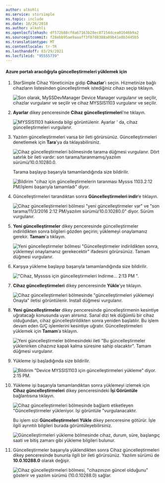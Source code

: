 ```yaml
---
author: alkohli
ms.service: storsimple
ms.topic: include
ms.date: 10/26/2018
ms.author: alkohli
ms.openlocfilehash: df572b88cf8a67163b28ec87154dcea01646b9a2
ms.sourcegitcommit: f28ebb95ae9aaaff3f87d8388a09b41e0b3445b5
ms.translationtype: MT
ms.contentlocale: tr-TR
ms.lasthandoff: 03/29/2021
ms.locfileid: "95555739"
---
```

#### <a name="to-install-updates-via-the-azure-portal"></a>Azure portalı aracılığıyla güncelleştirmeleri yüklemek için

1. StorSimple Cihaz Yöneticinize gidip **Cihazlar**’ı seçin. Hizmetinize bağlı cihazların listesinden güncelleştirmek istediğiniz cihazı seçip tıklayın. 

    ![Son olarak, MySSDevManager Device Manager vurgulanır ve seçilir, cihazlar vurgulanır ve seçilir ve cihaz MYSSIS1103 vurgulanır ve seçilir.](../includes/media/storsimple-virtual-array-install-update-via-portal/azupdate1m.png) 

2. **Ayarlar** dikey penceresinde **Cihaz güncelleştirmeleri**'ne tıklayın. 

    ![MYSSIS1103 hakkında bilgi görüntülenir. Ayarlar ' da, cihaz güncelleştirmeleri vurgulanır.](../includes/media/storsimple-virtual-array-install-update-via-portal/azupdate2m.png)  

3. Yazılım güncelleştirmeleri varsa bir ileti görürsünüz. Güncelleştirmeleri denetlemek için **Tara**’ya da tıklayabilirsiniz.

    ![Cihaz güncelleştirmeleri bölmesinde tarama düğmesi vurgulanır. Dört satırlık bir ileti vardır: son tarama/taranmamış/yazılım sürümü/10.0.10280.0.](../includes/media/storsimple-virtual-array-install-update-via-portal/azupdate3m.png)

    Tarama başlayıp başarıyla tamamlandığında size bildirilir.

    ![Bildirim "cihaz için güncelleştirmelerin taranması Myssıs 1103.2:12 PM/işlemi başarıyla tamamladı" diyor.](../includes/media/storsimple-virtual-array-install-update-via-portal/azupdate5m.png)

4. Güncelleştirmeleri tarandıktan sonra **Güncelleştirmeleri indir**’e tıklayın. 

    ![Cihaz güncelleştirmeleri bölmesi "yeni güncelleştirmeler var" ve "son tarama/11/3/2016 2:12 PM/yazılım sürümü/10.0.10280.0" diyor. Sürüm vurgulanır.](../includes/media/storsimple-virtual-array-install-update-via-portal/azupdate6m.png)

5. **Yeni güncelleştirmeler** dikey penceresinde güncelleştirmeler indirildikten sonra bilgileri gözden geçirin; yüklemeyi onaylamanız gerekir. **Tamam**'a tıklayın.

    ![Yeni güncelleştirmeler bölmesi "Güncelleştirmeler indirildikten sonra, yüklemeyi onaylamanız gerekecektir" ifadesini görürsünüz. Tamam düğmesi vurgulanır.](../includes/media/storsimple-virtual-array-install-update-via-portal/azupdate7m.png)

6. Karşıya yükleme başlayıp başarıyla tamamlandığında size bildirilir.

     !["Cihaz, Mysssıs için güncelleştirmeleri Indirme... 2:13 PM ".](../includes/media/storsimple-virtual-array-install-update-via-portal/azupdate8m.png)

5. **Cihaz güncelleştirmeleri** dikey penceresinde **Yükle**’ye tıklayın.

     ![Cihaz güncelleştirmeleri bölmesinde "güncelleştirmeleri yüklemeyi Onayla" iletisi görüntülenir. Install düğmesi vurgulanır.](../includes/media/storsimple-virtual-array-install-update-via-portal/azupdate11m.png)   

6. **Yeni güncelleştirmeler** dikey penceresinde güncelleştirmenin kesintiye uğratacağı konusunda uyarı alırsınız. Sanal dizi tek düğümlü bir cihaz olduğundan, cihaz güncelleştirildikten sonra yeniden başlatılır. Bu işlem devam eden G/Ç işlemlerini kesintiye uğratır. Güncelleştirmeleri yüklemek için **Tamam**’a tıklayın. 

    ![Yeni güncelleştirmeler bölmesindeki ileti "Bu güncelleştirmeler yüklenirken cihazınız kapalı kalma süresine sahip olacaktır". Tamam düğmesi vurgulanır.](../includes/media/storsimple-virtual-array-install-update-via-portal/azupdate12m.png) 

7. Yükleme işi başladığında size bildirilir. 

    ![Bildirim "Device MYSSIS1103 için güncelleştirmeleri yükleme" diyor. 2:15 PM.](../includes/media/storsimple-virtual-array-install-update-via-portal/azupdate13m.png)

8.  Yükleme işi başarıyla tamamlandıktan sonra yüklemeyi izlemek için **Cihaz güncelleştirmeleri** dikey penceresindeki **İşi Görüntüle** bağlantısına tıklayın. 

    ![Cihaz güncelleştirmeleri bölmesinde bağlantı etiketleyen "Güncelleştirmeler yükleniyor. Işi görüntüle "vurgulanacaktır.](../includes/media/storsimple-virtual-array-install-update-via-portal/azupdate15m.png)

    Bu işlem sizi **Güncelleştirmeleri Yükle** dikey penceresine götürür. İşle ilgili ayrıntılı bilgileri burada görüntüleyebilirsiniz.

    ![Güncelleştirmeleri yükleme bölmesinde cihaz, durum, süre, başlangıç saati ve bitiş zamanı gibi yükleme bilgileri bulunur.](../includes/media/storsimple-virtual-array-install-update-via-portal/azupdate16m.png)

9. Güncelleştirmeler başarıyla yüklendikten sonra Cihaz güncelleştirmeleri dikey penceresinde bununla ilgili bir ileti görürsünüz. Yazılım sürümü de **10.0.10288.0** olarak değişir. 

    ![Cihaz güncelleştirmeleri bölmesi, "cihazınızın güncel olduğunu" gösterir ve yazılım sürümü (10.0.10288.0) sağlar.](../includes/media/storsimple-virtual-array-install-update-via-portal/azupdate17m.png)
